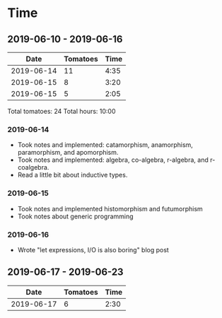 # Time

## 2019-06-10 - 2019-06-16

| Date | Tomatoes | Time |
|------|----------|------|
| 2019-06-14 | 11 | 4:35 | 
| 2019-06-15 |  8 | 3:20 | 
| 2019-06-15 |  5 | 2:05 | 

Total tomatoes: 24 
Total hours: 10:00

### 2019-06-14

- Took notes and implemented: catamorphism, anamorphism, paramorphism, and 
  apomorphism.
- Took notes and implemented: algebra, co-algebra, r-algebra, and r-coalgebra.
- Read a little bit about inductive types.

### 2019-06-15

- Took notes and implemented histomorphism and futumorphism
- Took notes about generic programming

### 2019-06-16

- Wrote "let expressions, I/O is also boring" blog post

## 2019-06-17 - 2019-06-23

| Date | Tomatoes | Time |
|------|----------|------|
| 2019-06-17 | 6 | 2:30 | 

